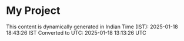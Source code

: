 # My Project

This content is dynamically generated in Indian Time (IST): 2025-01-18 18:43:26 IST
Converted to UTC: 2025-01-18 13:13:26 UTC
